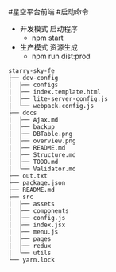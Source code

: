 #星空平台前端
#启动命令   
* 开发模式 启动程序
    * npm start 
* 生产模式 资源生成
    * npm run dist:prod

```
starry-sky-fe
├── dev-config
|  ├── configs
|  ├── index.template.html
|  ├── lite-server-config.js
|  └── webpack.config.js
├── docs
|  ├── Ajax.md
|  ├── backup
|  ├── DBTable.png
|  ├── overview.png
|  ├── README.md
|  ├── Structure.md
|  ├── TODO.md
|  └── Validator.md
├── out.txt
├── package.json
├── README.md
├── src
|  ├── assets
|  ├── components
|  ├── config.js
|  ├── index.jsx
|  ├── menu.js
|  ├── pages
|  ├── redux
|  └── utils
└── yarn.lock
```